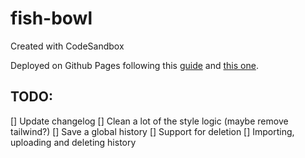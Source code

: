 # fish-bowl

Created with CodeSandbox

Deployed on Github Pages following this [guide](https://stackoverflow.com/questions/58576615/deploying-react-app-from-codesandbox-to-github-pages) and [this one](https://github.com/gitname/react-gh-pages/tree/master).

## TODO:

[] Update changelog
[] Clean a lot of the style logic (maybe remove tailwind?)
[] Save a global history
[] Support for deletion
[] Importing, uploading and deleting history